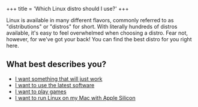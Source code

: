 +++
title = 'Which Linux distro should I use?'
+++

Linux is available in many different flavors, commonly referred to as "distributions" or "distros" for short. With literally hundreds of distros available, it's easy to feel overwhelmed when choosing a distro. Fear not, however, for we've got your back! You can find the best distro for you right here.

## What best describes you?

- [I want something that will just work](/solid-distro)
- [I want to use the latest software](/rolling-distro)
- [I want to play games](/gaming-distro)
- [I want to run Linux on my Mac with Apple Silicon](/apple-silicon-distro)
